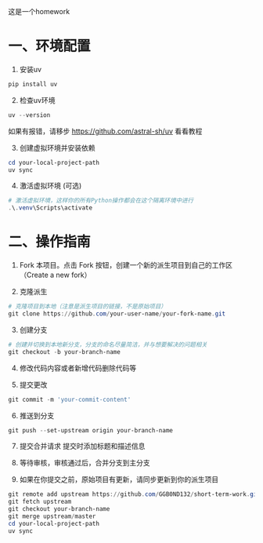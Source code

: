 这是一个homework

# 一、环境配置
1. 安装uv
```powershell
pip install uv
```

2. 检查uv环境
```powershell
uv --version
```
如果有报错，请移步 https://github.com/astral-sh/uv 看看教程

3. 创建虚拟环境并安装依赖
```powershell
cd your-local-project-path
uv sync
```
4. 激活虚拟环境 (可选)
```powershell
# 激活虚拟环境，这样你的所有Python操作都会在这个隔离环境中进行
.\.venv\Scripts\activate
```

# 二、操作指南
1.	Fork 本项目。点击 Fork 按钮，创建一个新的派生项目到自己的工作区（Create a new fork）

2.	克隆派生
```powershell
# 克隆项目到本地（注意是派生项目的链接，不是原始项目）
git clone https://github.com/your-user-name/your-fork-name.git
```

3.	创建分支
```powershell
# 创建并切换到本地新分支，分支的命名尽量简洁，并与想要解决的问题相关
git checkout -b your-branch-name
```

4.	修改代码内容或者新增代码删除代码等

5.	提交更改 
```powershell
git commit -m 'your-commit-content'
```

6.	推送到分支
```powershell
git push --set-upstream origin your-branch-name
```
7.	提交合并请求
提交时添加标题和描述信息
8. 等待审核，审核通过后，合并分支到主分支

9. 如果在你提交之前，原始项目有更新，请同步更新到你的派生项目
``` powershell
git remote add upstream https://github.com/GGB0ND132/short-term-work.git
git fetch upstream
git checkout your-branch-name
git merge upstream/master
cd your-local-project-path
uv sync
```
